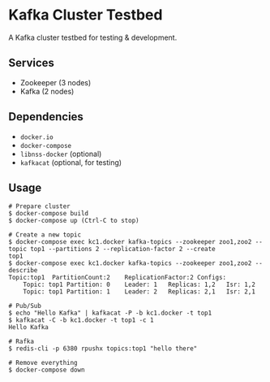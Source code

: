 # Kafka Cluster Testbed

A Kafka cluster testbed for testing & development.

Services
--------

- Zookeeper (3 nodes)
- Kafka (2 nodes)

Dependencies
------------

- `docker.io`
- `docker-compose`
- `libnss-docker` (optional)
- `kafkacat` (optional, for testing)

Usage
-----


```shell
# Prepare cluster
$ docker-compose build
$ docker-compose up (Ctrl-C to stop)

# Create a new topic
$ docker-compose exec kc1.docker kafka-topics --zookeeper zoo1,zoo2 --topic top1 --partitions 2 --replication-factor 2 --create
top1
$ docker-compose exec kc1.docker kafka-topics --zookeeper zoo1,zoo2 --describe
Topic:top1	PartitionCount:2	ReplicationFactor:2	Configs:
	Topic: top1	Partition: 0	Leader: 1	Replicas: 1,2	Isr: 1,2
	Topic: top1	Partition: 1	Leader: 2	Replicas: 2,1	Isr: 2,1

# Pub/Sub
$ echo "Hello Kafka" | kafkacat -P -b kc1.docker -t top1
$ kafkacat -C -b kc1.docker -t top1 -c 1
Hello Kafka

# Rafka
$ redis-cli -p 6380 rpushx topics:top1 "hello there"

# Remove everything
$ docker-compose down
```
